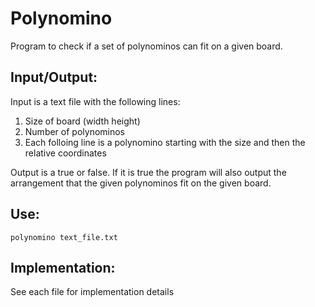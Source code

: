 # Polynomino
Program to check if a set of polynominos can fit on a given board.

## Input/Output:
Input is a text file with the following lines:
1. Size of board (width height)
2. Number of polynominos
3. Each folloing line is a polynomino starting with the size and then the relative coordinates

Output is a true or false.
If it is true the program will also output the arrangement that the given polynominos fit on the given board.

## Use:
` polynomino text_file.txt `

## Implementation:
See each file for implementation details
